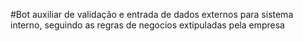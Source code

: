 #Bot auxiliar de validação e entrada de dados externos para sistema interno, seguindo as regras de negocios extipuladas pela empresa
